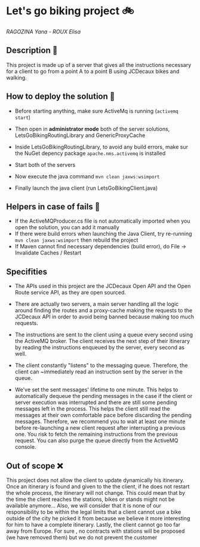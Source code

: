 # **Let's go biking project** :bike:
_RAGOZINA Yana - ROUX Elisa_

## Description :book:
This project is made up of a server that gives all the instructions necessary for a client to go from a point A to a point B using JCDecaux bikes and walking. 

## How to deploy the solution :hammer:


- Before starting anything, make sure ActiveMq is running (`activemq start`)

- Then open in **administrator mode** both of the server solutions, LetsGoBikingRoutingLibrary and GenericProxyCache

- Inside LetsGoBikingRoutingLibrary, to avoid any build errors, make sur the NuGet depency package `apache.nms.activemq` is installed 

- Start both of the servers

- Now execute the java command `mvn clean jaxws:wsimport`

- Finally launch the java client (run LetsGoBikingClient.java)


## Helpers in case of fails :link:

- If the ActiveMQProducer.cs file is not automatically imported when you open the solution, you can add it manually
- If there were build errors when launching the Java Client, try re-running `mvn clean jaxws:wsimport` then rebuild the project
- If Maven cannot find necessary dependencies (build error), do File -> Invalidate Caches / Restart

## Specifities 

 - The APIs used in this project are the JCDecaux Open API and the Open Route service API, as they are open sourced. 

- There are actually two servers, a main server handling all the logic around finding the routes and a proxy-cache making the requests to the JCDecaux API in order to avoid being banned because making too much requests. 

- The instructions are sent to the client using a queue every second using the ActiveMQ broker. The client receives the next step of their itinerary by reading the instructions enqueued by the server, every second as well. 

- The client constantly "listens" to the messaging queue. Therefore, the client can ~immediately read an instruction sent by the server in the queue.

- We've set the sent messages' lifetime to one minute. This helps to automatically dequeue the pending messages in the case if the client or server execution was interrupted and there are still some pending messages left in the process. This helps the client still read the messages at their own comfortable pace before discarding the pending messages. Therefore, we recommend you to wait at least one minute before re-launching a new client request after interrupting a previous one. You risk to fetch the remaining instructions from  the previous request. You can also purge the queue directly from the ActiveMQ console.


## Out of scope :x:

This project does not allow the client to update dynamically his itinerary. Once an itinerary is found and given to the the client, if he does not restart the whole process, the itinerary will not change. This could mean that by the time the client reaches the stations, bikes or stands might not be available anymore...
Also, we will consider that it is none of our responsibility to be within the legal limits that a client cannot use a bike outside of the city he picked it from because we believe it more interesting for him to have a complete itinerary.
Lastly, the client cannot go too far away from Europe. For sure , no contracts with stations will be proposed (we have removed them) but we do not prevent the customer
